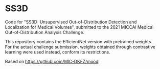 # SS3D

Code for "SS3D: Unsupervised Out-of-Distribution Detection and Localization for Medical Volumes", submitted to the 2021 MICCAI Medical Out-of-Distribution Analysis Challenge. 

This repository contains the EfficientNet version with pretrained weights. For the actual challenge submission, weights obtained through contrastive learning were used instead, conform its restrictions.

Based on https://github.com/MIC-DKFZ/mood
